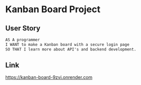 # Kanban Board Project

## User Story

```md
AS A programmer
I WANT to make a Kanban board with a secure login page
SO THAT I learn more about API's and backend development.
```

## Link
https://kanban-board-9zvi.onrender.com
